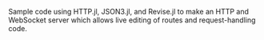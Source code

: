 Sample code using HTTP.jl, JSON3.jl, and Revise.jl
to make an HTTP and WebSocket server
which allows live editing of routes and request-handling code.
